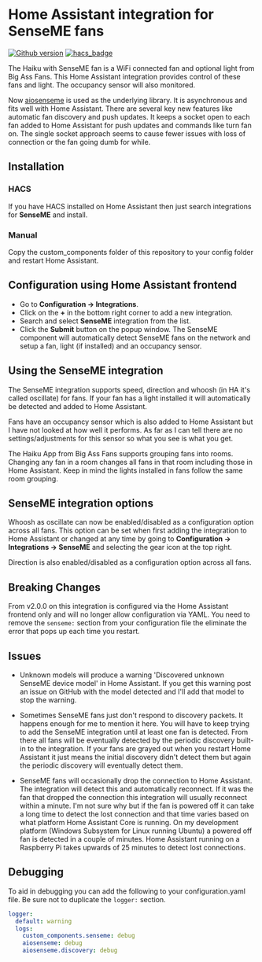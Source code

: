 # Home Assistant integration for SenseME fans

[![Github version](https://img.shields.io/github/v/release/mikelawrence/senseme-hacs)](https://github.com/mikelawrence/senseme-hacs/releases/latest) [![hacs_badge](https://img.shields.io/badge/HACS-Default-orange.svg)](https://github.com/custom-components/hacs)

The Haiku with SenseME fan is a WiFi connected fan and optional light from Big Ass Fans. This Home Assistant integration provides control of these fans and light. The occupancy sensor will also monitored.

Now [aiosenseme](https://pypi.org/project/aiosenseme/) is used as the underlying library. It is asynchronous and fits well with Home Assistant. There are several key new features like automatic fan discovery and push updates. It keeps a socket open to each fan added to Home Assistant for push updates and commands like turn fan on. The single socket approach seems to cause fewer issues with loss of connection or the fan going dumb for while.

## Installation

### HACS

If you have HACS installed on Home Assistant then just search integrations for **SenseME** and install.

### Manual

Copy the custom_components folder of this repository to your config folder and restart Home Assistant.

## Configuration using Home Assistant frontend

* Go to **Configuration -> Integrations**.
* Click on the **+** in the bottom right corner to add a new integration.
* Search and select **SenseME** integration from the list.
* Click the **Submit** button on the popup window. The SenseME component will automatically detect SenseME fans on the network and setup a fan, light (if installed) and an occupancy sensor.

## Using the SenseME integration

The SenseME integration supports speed, direction and whoosh (in HA it's called oscillate) for fans. If your fan has a light installed it will automatically be detected and added to Home Assistant.

Fans have an occupancy sensor which is also added to Home Assistant but I have not looked at how well it performs. As far as I can tell there are no settings/adjustments for this sensor so what you see is what you get.

The Haiku App from Big Ass Fans supports grouping fans into rooms. Changing any fan in a room changes all fans in that room including those in Home Assistant. Keep in mind the lights installed in fans follow the same room grouping.

## SenseME integration options

Whoosh as oscillate can now be enabled/disabled as a configuration option across all fans. This option can be set when first adding the integration to Home Assistant or changed at any time by going to **Configuration -> Integrations -> SenseME** and selecting the gear icon at the top right.

Direction is also enabled/disabled as a configuration option across all fans.

## Breaking Changes

From v2.0.0 on this integration is configured via the Home Assistant frontend only and will no longer allow configuration via YAML. You need to remove the ```senseme:``` section from your configuration file the eliminate the error that pops up each time you restart.

## Issues

* Unknown models will produce a warning 'Discovered unknown SenseME device model' in Home Assistant. If you get this warning post an issue on GitHub with the model detected and I'll add that model to stop the warning.

* Sometimes SenseME fans just don't respond to discovery packets. It happens enough for me to mention it here. You will have to keep trying to add the SenseME integration until at least one fan is detected. From there all fans will be eventually detected by the periodic discovery built-in to the integration. If your fans are grayed out when you restart Home Assistant it just means the initial discovery didn't detect them but again the periodic discovery will eventually detect them.

* SenseME fans will occasionally drop the connection to Home Assistant. The integration will detect this and automatically reconnect. If it was the fan that dropped the connection this integration will usually reconnect within a minute. I'm not sure why but if the fan is powered off it can take a long time to detect the lost connection and that time varies based on what platform Home Assistant Core is running. On my development platform (Windows Subsystem for Linux running Ubuntu) a powered off fan is detected in a couple of minutes. Home Assistant running on a Raspberry Pi takes upwards of 25 minutes to detect lost connections.

## Debugging

To aid in debugging you can add the following to your configuration.yaml file. Be sure not to duplicate the ```logger:``` section.

```yaml
logger:
  default: warning
  logs:
    custom_components.senseme: debug
    aiosenseme: debug
    aiosenseme.discovery: debug
```
